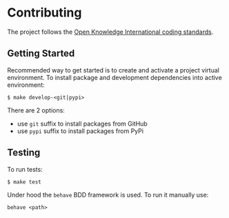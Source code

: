 # Contributing

The project follows the [Open Knowledge International coding standards](https://github.com/okfn/coding-standards).

## Getting Started

Recommended way to get started is to create and activate a project virtual environment.
To install package and development dependencies into active environment:

```
$ make develop-<git|pypi>
```

There are 2 options:
- use `git` suffix to install packages from GitHub
- use `pypi` suffix to install packages from PyPi

## Testing

To run tests:

```
$ make test
```

Under hood the `behave` BDD framework is used.
To run it manually use:

```
behave <path>
```
